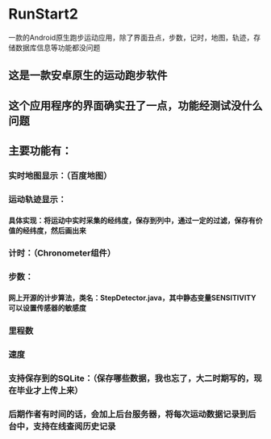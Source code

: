 # RunStart2
一款的Android原生跑步运动应用，除了界面丑点，步数，记时，地图，轨迹，存储数据库信息等功能都没问题
## 这是一款安卓原生的运动跑步软件

## 这个应用程序的界面确实丑了一点，功能经测试没什么问题

## 主要功能有：
  ### 实时地图显示：（百度地图）
  ### 运动轨迹显示：
  #### 具体实现：将运动中实时采集的经纬度，保存到列中，通过一定的过滤，保存有价值的经纬度，然后画出来
  ### 计时：（Chronometer组件）
  ### 步数： 
  #### 网上开源的计步算法，类名：StepDetector.java，其中静态变量SENSITIVITY可以设置传感器的敏感度

### 里程数

### 速度

### 支持保存到的SQLite：（保存哪些数据，我也忘了，大二时期写的，现在毕业才上传上来）

### 后期作者有时间的话，会加上后台服务器，将每次运动数据记录到后台中，支持在线查阅历史记录
